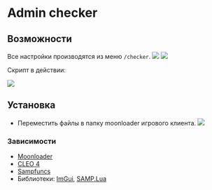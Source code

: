 # Admin checker

## Возможности

Все настройки производятся из меню ```/checker```.
![ ](https://a.radikal.ru/a35/1907/10/e66c55e709c2.png)
![ ](https://a.radikal.ru/a29/1907/09/b9648cc9c229.png)

Скрипт в действии:

![ ](https://b.radikal.ru/b02/1907/fe/876e7915ad2e.png)

## Установка

- Переместить файлы в папку moonloader игрового клиента.
![ ](https://d.radikal.ru/d08/1901/80/bf8b819f2ae8.png)

### Зависимости

- [Moonloader](http://blast.hk/moonloader)
- [CLEO 4](https://cleo.li)
- [Sampfuncs](https://blast.hk/sampfuncs)
- Библиотеки: [ImGui](https://blast.hk/threads/19292/), [SAMP.Lua](https://blast.hk/threads/14624/)
